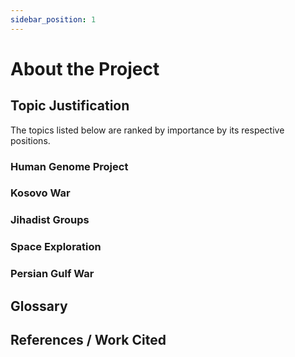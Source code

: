 ```yaml
---
sidebar_position: 1
---
```


# About the Project

## Topic Justification

The topics listed below are ranked by importance by its respective positions.

### Human Genome Project

### Kosovo War

### Jihadist Groups

### Space Exploration

### Persian Gulf War

## Glossary

## References / Work Cited